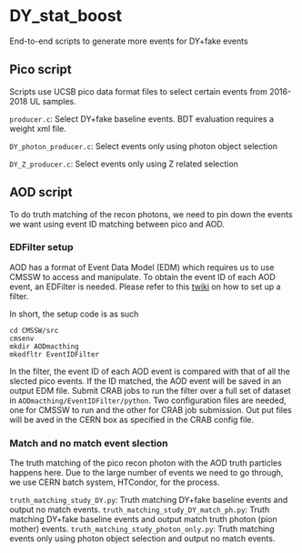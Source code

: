 # DY_stat_boost
End-to-end scripts to generate more events for DY+fake events
## Pico script
Scripts use UCSB pico data format files to select certain events from 2016-2018 UL samples.

`producer.c`: Select DY+fake baseline events. BDT evaluation requires a weight xml file.

`DY_photon_producer.c`: Select events only using photon object selection

`DY_Z_producer.c`: Select events only using Z related selection

## AOD script
To do truth matching of the recon photons, we need to pin down the events we want using event ID matching between pico and AOD.
### EDFilter setup
AOD has a format of Event Data Model (EDM) which requires us to use CMSSW to access and manipulate. To obtain the event ID of each AOD event, an EDFilter is needed. Please refer to this [twiki](https://twiki.cern.ch/twiki/bin/view/CMSPublic/SWGuideSkeletonCodeGenerator) on how to set up a filter.

In short, the setup code is as such
```
cd CMSSW/src
cmsenv
mkdir AODmacthing
mkedfltr EventIDFilter
```

In the filter, the event ID of each AOD event is compared with that of all the slected pico events. If the ID matched, the AOD event will be saved in an output EDM file. Submit CRAB jobs to run the filter over a full set of dataset in `AODmacthing/EventIDFilter/python`. Two configuration files are needed, one for CMSSW to run and the other for CRAB job submission. Out put files will be aved in the CERN box as specified in the CRAB config file.

### Match and no match event slection
The truth matching of the pico recon photon with the AOD truth particles happens here. Due to the large number of events we need to go through, we use CERN batch system, HTCondor, for the process.

`truth_matching_study_DY.py`: Truth matching DY+fake baseline events and output no match events.
`truth_matching_study_DY_match_ph.py`: Truth matching DY+fake baseline events and output match truth photon (pion mother) events.
`truth_matching_study_photon_only.py`: Truth matching events only using photon object selection and output no match events.


